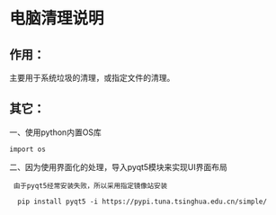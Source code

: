 # 电脑清理说明

## **作用：** 

主要用于系统垃圾的清理，或指定文件的清理。



## **其它：**

一、使用python内置OS库 

```
import os

```

二、因为使用界面化的处理，导入pyqt5模块来实现UI界面布局

     由于pyqt5经常安装失败，所以采用指定镜像站安装

```
  pip install pyqt5 -i https://pypi.tuna.tsinghua.edu.cn/simple/

```


